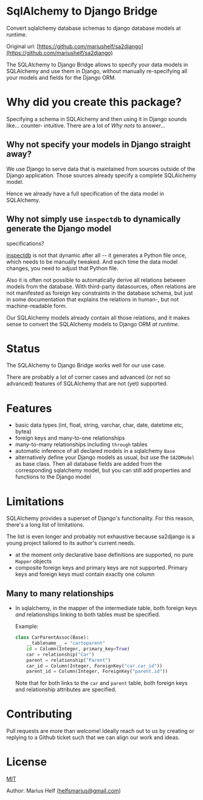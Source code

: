 # SqlAlchemy to Django Bridge

Convert sqlalchemy database schemas to django database models at runtime.

Original url: [https://github.com/mariushelf/sa2django](https://github.com/mariushelf/sa2django)


The SQLAlchemy to Django Bridge allows to specify your data models in SQLAlchemy
and use them in Django, without manually re-specifying all your models and fields
for the Django ORM.


# Why did you create this package?

Specifying a schema in SQLAlchemy and then using it in Django sounds like... counter-
intuitive. There are a lot of *Why nots* to answer...


## Why not specify your models in Django straight away?

We use Django to serve data that is maintained from sources outside of the Django
application. Those sources already specify a complete SQLAlchemy model.

Hence we already have a full specification of the data model in SQLAlchemy.


## Why not simply use `inspectdb` to dynamically generate the Django model
specifications?

[inspectdb](https://docs.djangoproject.com/en/3.1/howto/legacy-databases/) is not
that dynamic after all -- it generates a Python file once, which needs to be manually
tweaked. And each time the data model changes, you need to adjust that Python file.

Also it is often not possible to automatically derive all relations between models
from the database. With third-party datasources, often relations are not manifested
as foreign key constraints in the database schema, but just in some documentation
that explains the relations in human-, but not machine-readable form.

Our SQLAlchemy models already contain all those relations, and it makes sense to
convert the SQLAlchemy models to Django ORM *at runtime*.


# Status

The SQLAlchemy to Django Bridge works well for our use case.

There are probably a lot of corner cases and advanced (or not so advanced) features
of SQLAlchemy that are not (yet) supported.


# Features

* basic data types (int, float, string, varchar, char, date, datetime etc, bytea)
* foreign keys and many-to-one relationships
* many-to-many relationships including `through` tables
* automatic inference of all declared models in a sqlalchemy `Base`
* alternatively define your Django models as usual, but use the `SA2DModel` as
  base class. Then all database fields are added from the corresponding sqlalchemy
  model, but you can still add properties and functions to the Django model


# Limitations

SQLAlchemy provides a superset of Django's functionality. For this reason, there's a
long list of limitations.

The list is even longer and probably not exhaustive because sa2django is a young project
tailored to its author's current needs.

* at the moment only declarative base definitions are supported, no pure `Mapper`
  objects
* composite foreign keys and primary keys are not supported. Primary keys and foreign
  keys must contain exactly one column
  

## Many to many relationships

* In sqlalchemy, in the mapper of the intermediate table, both foreign keys *and*
  relationships linking to both tables must be specified.
  
  Example:
  ```python
  class CarParentAssoc(Base):
      __tablename__ = "cartoparent"
      id = Column(Integer, primary_key=True)
      car = relationship("Car")
      parent = relationship("Parent")
      car_id = Column(Integer, ForeignKey("car.car_id"))
      parent_id = Column(Integer, ForeignKey("parent.id"))
  ```
  Note that for both links to the `car` and `parent` table, both foreign keys and
  relationship attributes are specified.


# Contributing

Pull requests are more than welcome! Ideally reach out to us by creating or replying
to a Github ticket such that we can align our work and ideas.


# License

[MIT](LICENSE)


Author: Marius Helf 
  ([helfsmarius@gmail.com](mailto:helfsmarius@gmail.com))
